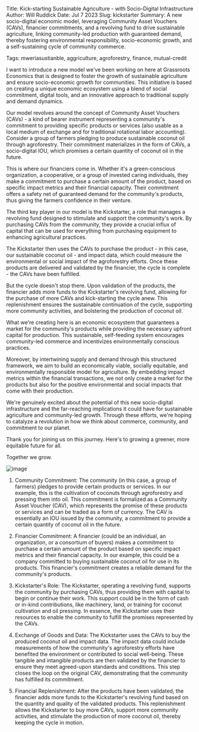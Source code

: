 Title: Kick-starting Sustainable Agriculture - with Socio-Digital Infrastructure
Author: Will Ruddick
Date: Jul 7 2023
Slug: kickstarter
Summary: A new socio-digital economic model, leveraging Community Asset Vouchers (CAVs), financier commitments, and a revolving fund to drive sustainable agriculture, linking community-led production with guaranteed demand, thereby fostering environmental responsibility, socio-economic growth, and a self-sustaining cycle of community commerce.

Tags: mweriasustianble, aggriculture, agroforestry, finance, mutual-credit

I want to introduce a new model we've been working on here at Grassroots Economics that is designed to foster the growth of sustainable agriculture and ensure socio-economic growth for communities. This initiative is based on creating a unique economic ecosystem using a blend of social commitment, digital tools, and an innovative approach to traditional supply and demand dynamics.

Our model revolves around the concept of Community Asset Vouchers (CAVs) - a kind of bearer instrument representing a community's commitment to providing specific products or services (also usable as a local medium of exchange and for traditional rotational labor accounting). Consider a group of farmers pledging to produce sustainable coconut oil through agroforestry. Their commitment materializes in the form of CAVs, a socio-digital IOU, which promises a certain quantity of coconut oil in the future.

This is where our financiers come in. Whether it's a green-conscious organization, a cooperative, or a group of invested caring individuals, they make a commitment to purchase a certain amount of the product, based on specific impact metrics and their financial capacity. Their commitment offers a safety net of guaranteed demand for the community's products, thus giving the farmers confidence in their venture.

The third key player in our model is the Kickstarter, a role that manages a revolving fund designed to stimulate and support the community's work. By purchasing CAVs from the community, they provide a crucial influx of capital that can be used for everything from purchasing equipment to enhancing agricultural practices.

The Kickstarter then uses the CAVs to purchase the product - in this case, our sustainable coconut oil - and impact data, which could measure the environmental or social impact of the agroforestry efforts. Once these products are delivered and validated by the financier, the cycle is complete - the CAVs have been fulfilled.

But the cycle doesn't stop there. Upon validation of the products, the financier adds more funds to the Kickstarter's revolving fund, allowing for the purchase of more CAVs and kick-starting the cycle anew. This replenishment ensures the sustainable continuation of the cycle, supporting more community activities, and bolstering the production of coconut oil.

What we're creating here is an economic ecosystem that guarantees a market for the community's products while providing the necessary upfront capital for production. This sustainable, self-feeding system encourages community-led commerce and incentivizes environmentally conscious practices.

Moreover, by intertwining supply and demand through this structured framework, we aim to build an economically viable, socially equitable, and environmentally responsible model for agriculture. By embedding impact metrics within the financial transactions, we not only create a market for the products but also for the positive environmental and social impacts that come with their production.

We're genuinely excited about the potential of this new socio-digital infrastructure and the far-reaching implications it could have for sustainable agriculture and community-led growth. Through these efforts, we're hoping to catalyze a revolution in how we think about commerce, community, and commitment to our planet.

Thank you for joining us on this journey. Here's to growing a greener, more equitable future for all.

Together we grow.


![image](images/blog/kickstarter1.webp)

1. Community Commitment: The community (in this case, a group of farmers) pledges to provide certain products or services. In our example, this is the cultivation of coconuts through agroforestry and pressing them into oil. This commitment is formalized as a Community Asset Voucher (CAV), which represents the promise of these products or services and can be traded as a form of currency. The CAV is essentially an IOU issued by the community, a commitment to provide a certain quantity of coconut oil in the future.

2. Financier Commitment: A financier (could be an individual, an organization, or a consortium of buyers) makes a commitment to purchase a certain amount of the product based on specific impact metrics and their financial capacity. In our example, this could be a company committed to buying sustainable coconut oil for use in its products. This financier's commitment creates a reliable demand for the community's products.

3. Kickstarter's Role: The Kickstarter, operating a revolving fund, supports the community by purchasing CAVs, thus providing them with capital to begin or continue their work. This support could be in the form of cash or in-kind contributions, like machinery, land, or training for coconut cultivation and oil pressing. In essence, the Kickstarter uses their resources to enable the community to fulfill the promises represented by the CAVs.

4. Exchange of Goods and Data: The Kickstarter uses the CAVs to buy the produced coconut oil and impact data. The impact data could include measurements of how the community's agroforestry efforts have benefited the environment or contributed to social well-being. These tangible and intangible products are then validated by the financier to ensure they meet agreed-upon standards and conditions. This step closes the loop on the original CAV, demonstrating that the community has fulfilled its commitment.

5. Financial Replenishment: After the products have been validated, the financier adds more funds to the Kickstarter's revolving fund based on the quantity and quality of the validated products. This replenishment allows the Kickstarter to buy more CAVs, support more community activities, and stimulate the production of more coconut oil, thereby keeping the cycle in motion.

